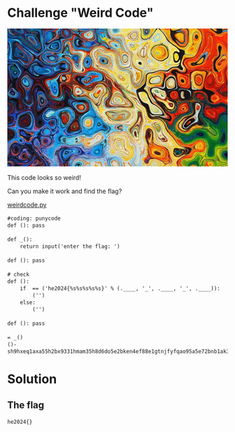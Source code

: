 # Challenge "Weird Code"
![Banner Image](banner.png)

This code looks so weird!

Can you make it work and find the flag?

[weirdcode.py](weirdcode.py)

    #coding: punycode
    def (): pass

    def _():
        return input('enter the flag: ')

    def (): pass

    # check
    def ():
        if  == ('he2024{%s%s%s%s%s}' % (.____, '_', .____, '_', .____)):
            ('')
        else:
            ('')
            
    def (): pass

    = _()
    ()-sh9hxeq1axa55h2bx9331hmam35h8d6do5e2bken4ef88e1gtnjfyfqao95a5e72bnb1ak3a8cya3agh0ac6oza8ac1b0c4d8a8dt08wicl3g0a4aik595n0cc7d9fc39h9bv049jqba4am6aetodu1avljn7255748a0ja

# Solution


## The flag
    he2024{}
